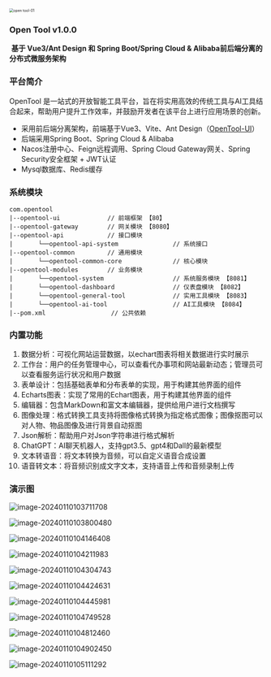 <img src="./assets/open tool-logo.png" alt="open tool-01 " style="zoom:50%;" />

###                                                                            Open Tool v1.0.0

​													**基于 Vue3/Ant Design 和 Spring Boot/Spring Cloud & Alibaba前后端分离的分布式微服务架构**

### 平台简介

OpenTool 是一站式的开放智能工具平台，旨在将实用高效的传统工具与AI工具结合起来，帮助用户提升工作效率，并鼓励开发者在该平台上进行应用场景的创新。

- 采用前后端分离架构，前端基于Vue3、Vite、Ant Design（[OpenTool-UI](https://github.com/yangzhenyu322/OpenTool)）
- 后端采用Spring Boot、Spring Cloud & Alibaba
- Nacos注册中心、Feign远程调用、Spring Cloud Gateway网关、Spring Security安全框架 + JWT认证
- Mysql数据库、Redis缓存

### 系统模块

```
com.opentool
|--opentool-ui             // 前端框架 【80】
|--opentool-gateway        // 网关模块 【8080】
|--opentool-api            // 接口模块
|		└──opentool-api-system               // 系统接口
|--opentool-common         // 通用模块
|		└──opentool-common-core              // 核心模块
|--opentool-modules        // 业务模块
|		└──opentool-system                   // 系统服务模块 【8081】
|		└──opentool-dashboard                // 仪表盘模块 【8082】
|		└──opentool-general-tool             // 实用工具模块 【8083】
|		└──opentool-ai-tool                  // AI工具模块 【8084】
|--pom.xml					// 公共依赖
```

### 内置功能

1. 数据分析：可视化网站运营数据，以echart图表将相关数据进行实时展示
2. 工作台：用户的任务管理中心，可以查看代办事项和网站最新动态；管理员可以查看服务运行状况和用户数据
3. 表单设计：包括基础表单和分布表单的实现，用于构建其他界面的组件
4. Echarts图表：实现了常用的Echart图表，用于构建其他界面的组件
5. 编辑器：包含MarkDown和富文本编辑器，提供给用户进行文档撰写
6. 图像处理：格式转换工具支持将图像格式转换为指定格式图像；图像抠图可以对人物、物品图像及进行背景自动抠图
7. Json解析：帮助用户对Json字符串进行格式解析
8. ChatGPT：AI聊天机器人，支持gpt3.5、gpt4和Dall的最新模型
9. 文本转语音：将文本转换为音频，可以自定义语音合成设置
10. 语音转文本：将音频识别成文字文本，支持语音上传和音频录制上传

### 演示图

![image-20240110103711708](./assets/image-20240110103711708.png)

![image-20240110103800480](./assets/image-20240110103800480.png)

![image-20240110104146408](./assets/image-20240110104146408.png)

![image-20240110104211983](./assets/image-20240110104211983.png)

![image-20240110104304743](./assets/image-20240110104304743.png)

![image-20240110104424631](./assets/image-20240110104424631.png)

![image-20240110104445981](./assets/image-20240110104445981.png)

![image-20240110104749528](./assets/image-20240110104749528.png)

![image-20240110104812460](./assets/image-20240110104812460.png)

![image-20240110104902450](./assets/image-20240110104902450.png)

![image-20240110105111292](./assets/image-20240110105111292.png)

